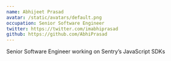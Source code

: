 ```yaml
---
name: Abhijeet Prasad
avatar: /static/avatars/default.png
occupation: Senior Software Engineer
twitter: https://twitter.com/imabhiprasad
github: https://github.com/AbhiPrasad
---
```


Senior Software Engineer working on Sentry’s JavaScript SDKs
